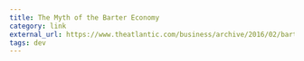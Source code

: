 ```yaml
---
title: The Myth of the Barter Economy
category: link
external_url: https://www.theatlantic.com/business/archive/2016/02/barter-society-myth/471051/?utm_source=twb
tags: dev
---
```

